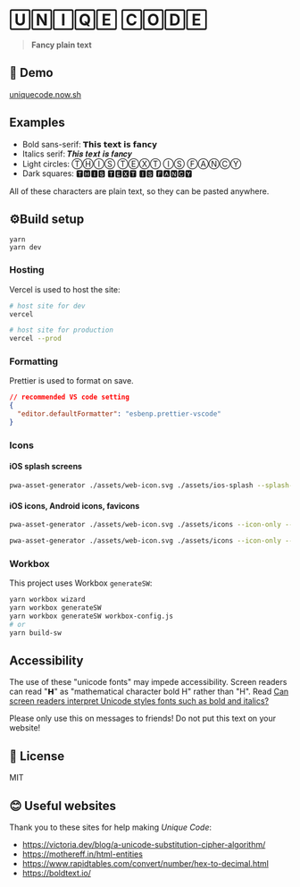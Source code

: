 # 🅄🄽🄸🅀🄴 🄲🄾🄳🄴

> **Fancy plain text**

## 🦋 Demo

[uniquecode.now.sh](https://uniquecode.now.sh/)

## Examples

- Bold sans-serif: 𝗧𝗵𝗶𝘀 𝘁𝗲𝘅𝘁 𝗶𝘀 𝗳𝗮𝗻𝗰𝘆
- Italics serif: 𝑻𝒉𝒊𝒔 𝒕𝒆𝒙𝒕 𝒊𝒔 𝒇𝒂𝒏𝒄𝒚
- Light circles: ⓉⒽⒾⓈ ⓉⒺⓍⓉ ⒾⓈ ⒻⒶⓃⒸⓎ
- Dark squares: 🆃🅷🅸🆂 🆃🅴🆇🆃 🅸🆂 🅵🅰🅽🅲🆈

All of these characters are plain text, so they can be pasted anywhere.

## ⚙Build setup

```
yarn
yarn dev
```

### Hosting

Vercel is used to host the site:

```bash
# host site for dev
vercel

# host site for production
vercel --prod
```

### Formatting
Prettier is used to format on save.

```json
// recommended VS code setting
{
  "editor.defaultFormatter": "esbenp.prettier-vscode"
}
```

### Icons

#### iOS splash screens

```bash
pwa-asset-generator ./assets/web-icon.svg ./assets/ios-splash --splash-only --background "#F3F4F6"
```

#### iOS icons, Android icons, favicons

```bash
pwa-asset-generator ./assets/web-icon.svg ./assets/icons --icon-only --maskable --opaque false --favicon --padding "25%"

pwa-asset-generator ./assets/web-icon.svg ./assets/icons --icon-only --maskable --opaque true --padding "25%"
```

### Workbox

This project uses Workbox `generateSW`:

```bash
yarn workbox wizard
yarn workbox generateSW
yarn workbox generateSW workbox-config.js
# or
yarn build-sw
```

## Accessibility 

The use of these "unicode fonts" may impede accessibility. Screen readers can read "𝗛" as "mathematical character bold H" rather than "H". Read [Can screen readers interpret Unicode styles fonts such as bold and italics?](https://ux.stackexchange.com/questions/118149/can-screen-readers-interpret-unicode-styles-fonts-such-as-bold-and-italics)

Please only use this on messages to friends! Do not put this text on your website!

## 📜 License

MIT

## 😊 Useful websites

Thank you to these sites for help making _Unique Code_:

- https://victoria.dev/blog/a-unicode-substitution-cipher-algorithm/
- https://mothereff.in/html-entities
- https://www.rapidtables.com/convert/number/hex-to-decimal.html
- https://boldtext.io/
